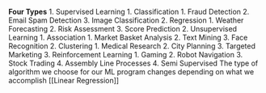 **Four Types**
	1. Supervised Learning
		1. Classification
			1. Fraud Detection
			2. Email Spam Detection
			3. Image Classification
		2. Regression
			1. Weather Forecasting
			2. Risk Assessment
			3. Score Prediction
	2. Unsupervised  Learning
		1. Association
			1. Market Basket Analysis
			2. Text Mining
			3. Face Recognition
		2. Clustering
			1. Medical Research
			2. City Planning
			3. Targeted Marketing
	3. Reinforcement Learning
		1. Gaming
		2. Robot Navigation
		3. Stock Trading
		4. Assembly Line Processes
	4. Semi Supervised
The type of algorithm we choose for our ML program changes depending on what we accomplish
[[Linear Regression]]